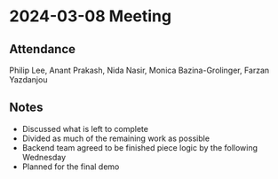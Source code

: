 # 2024-03-08 Meeting

## Attendance

Philip Lee, Anant Prakash, Nida Nasir, Monica Bazina-Grolinger, Farzan Yazdanjou

## Notes
- Discussed what is left to complete
- Divided as much of the remaining work as possible
- Backend team agreed to be finished piece logic by the following Wednesday
- Planned for the final demo